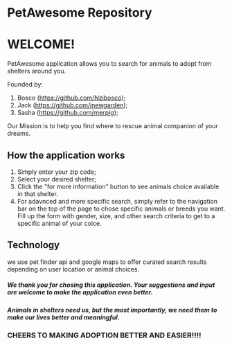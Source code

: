 # PetAwesome Repository 

# WELCOME! 

PetAwesome application allows you to search for animals to adopt from shelters around you. 

Founded by:
1. Bosco (https://github.com/Nzibosco);
2. Jack (https://github.com/jnewgarden);
3. Sasha (https://github.com/merpig);

Our Mission is to help you find where to rescue animal companion of your dreams. 

## How the application works

1. Simply enter your zip code;
2. Select your desired shelter;
3. Click the "for more information" button to see animals choice available in that shelter. 
4. For adavnced and more specific search, simply refer to the navigation bar on the top of the page to chose specific animals or breeds you want. Fill up the form with gender, size, and other search criteria to get to a specific animal of your coice. 

## Technology 

we use pet finder api and google maps to offer curated search results depending on user location or animal choices. 

##### We thank you for chosing this application. Your suggestions and input are welcome to make the application even better.

##### Animals in shelters need us, but the most importantly, we need them to make our lives better and meaningful. 


### CHEERS TO MAKING ADOPTION BETTER AND EASIER!!!! 



